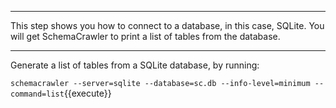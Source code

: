 -----

This step shows you how to connect to a database, in this case, SQLite. You will get SchemaCrawler to print a list of tables from the database.

-----


Generate a list of tables from a SQLite database, by running:

`schemacrawler --server=sqlite --database=sc.db --info-level=minimum --command=list`{{execute}}
